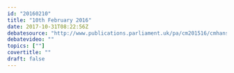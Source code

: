 ```yaml
---
id: "20160210"
title: "10th February 2016"
date: 2017-10-31T08:22:56Z
debatesource: "http://www.publications.parliament.uk/pa/cm201516/cmhansrd/cm160210/debtext/160210-0001.htm#160210-0001.htm_spnew58"
debatevideo: ""
topics: [""]
covertitle: ""
draft: false
---
```


